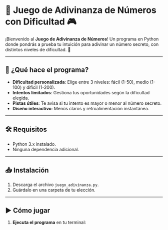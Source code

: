 # 🔢 Juego de Adivinanza de Números con Dificultad 🎮

¡Bienvenido al **Juego de Adivinanza de Números**! Un programa en Python donde pondrás a prueba tu intuición para adivinar un número secreto, con distintos niveles de dificultad. 🌟

---

## 🚀 ¿Qué hace el programa?
- **Dificultad personalizada**: Elige entre 3 niveles: fácil (1-50), medio (1-100) y difícil (1-200).
- **Intentos limitados**: Gestiona tus oportunidades según la dificultad elegida.
- **Pistas útiles**: Te avisa si tu intento es mayor o menor al número secreto.
- **Diseño interactivo**: Menús claros y retroalimentación instantánea.

---

## 🛠️ Requisitos
- Python 3.x instalado.
- Ninguna dependencia adicional.

---

## 📥 Instalación
1. Descarga el archivo `juego_adivinanza.py`.
2. Guárdalo en una carpeta de tu elección.

---

## ▶️ Cómo jugar
1. **Ejecuta el programa** en tu terminal: